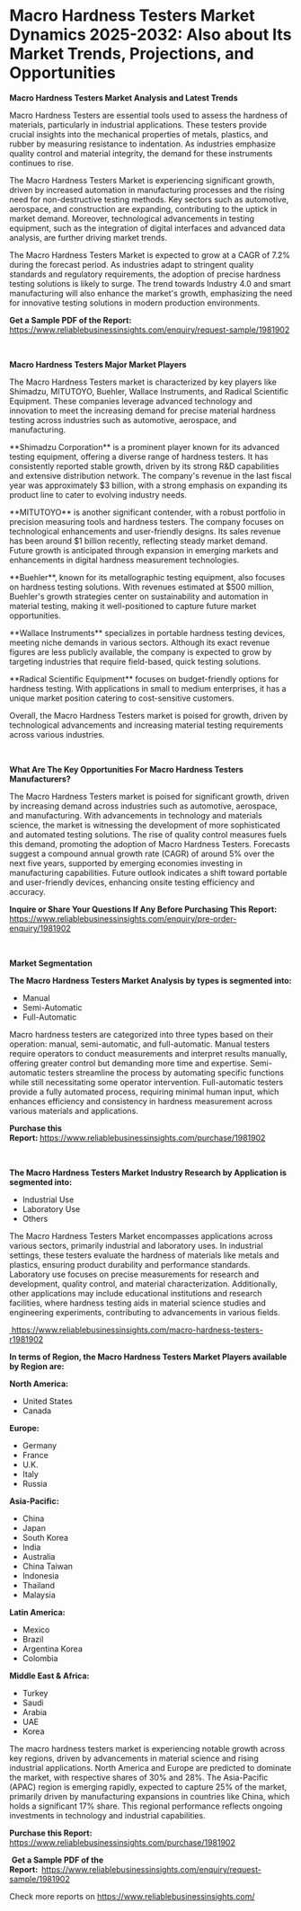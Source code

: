 <p><h1>Macro Hardness Testers Market Dynamics 2025-2032: Also about Its Market Trends, Projections, and Opportunities</h1></p><p><strong>Macro Hardness Testers Market Analysis and Latest Trends</strong></p>
<p><p>Macro Hardness Testers are essential tools used to assess the hardness of materials, particularly in industrial applications. These testers provide crucial insights into the mechanical properties of metals, plastics, and rubber by measuring resistance to indentation. As industries emphasize quality control and material integrity, the demand for these instruments continues to rise.</p><p>The Macro Hardness Testers Market is experiencing significant growth, driven by increased automation in manufacturing processes and the rising need for non-destructive testing methods. Key sectors such as automotive, aerospace, and construction are expanding, contributing to the uptick in market demand. Moreover, technological advancements in testing equipment, such as the integration of digital interfaces and advanced data analysis, are further driving market trends.</p><p>The Macro Hardness Testers Market is expected to grow at a CAGR of 7.2% during the forecast period. As industries adapt to stringent quality standards and regulatory requirements, the adoption of precise hardness testing solutions is likely to surge. The trend towards Industry 4.0 and smart manufacturing will also enhance the market's growth, emphasizing the need for innovative testing solutions in modern production environments.</p></p>
<p><strong>Get a Sample PDF of the Report:&nbsp;</strong> <a href="https://www.reliablebusinessinsights.com/enquiry/request-sample/1981902?utm_campaign=2290&utm_medium=2&utm_source=Github&utm_content=ia&utm_term=02032025&utm_id=macro-hardness-testers">https://www.reliablebusinessinsights.com/enquiry/request-sample/1981902</a></p>
<p>&nbsp;</p>
<p><strong>Macro Hardness Testers Major Market Players</strong></p>
<p><p>The Macro Hardness Testers market is characterized by key players like Shimadzu, MITUTOYO, Buehler, Wallace Instruments, and Radical Scientific Equipment. These companies leverage advanced technology and innovation to meet the increasing demand for precise material hardness testing across industries such as automotive, aerospace, and manufacturing.</p><p>**Shimadzu Corporation** is a prominent player known for its advanced testing equipment, offering a diverse range of hardness testers. It has consistently reported stable growth, driven by its strong R&D capabilities and extensive distribution network. The company's revenue in the last fiscal year was approximately $3 billion, with a strong emphasis on expanding its product line to cater to evolving industry needs.</p><p>**MITUTOYO** is another significant contender, with a robust portfolio in precision measuring tools and hardness testers. The company focuses on technological enhancements and user-friendly designs. Its sales revenue has been around $1 billion recently, reflecting steady market demand. Future growth is anticipated through expansion in emerging markets and enhancements in digital hardness measurement technologies.</p><p>**Buehler**, known for its metallographic testing equipment, also focuses on hardness testing solutions. With revenues estimated at $500 million, Buehler's growth strategies center on sustainability and automation in material testing, making it well-positioned to capture future market opportunities.</p><p>**Wallace Instruments** specializes in portable hardness testing devices, meeting niche demands in various sectors. Although its exact revenue figures are less publicly available, the company is expected to grow by targeting industries that require field-based, quick testing solutions.</p><p>**Radical Scientific Equipment** focuses on budget-friendly options for hardness testing. With applications in small to medium enterprises, it has a unique market position catering to cost-sensitive customers.</p><p>Overall, the Macro Hardness Testers market is poised for growth, driven by technological advancements and increasing material testing requirements across various industries.</p></p>
<p>&nbsp;</p>
<p><strong>What Are The Key Opportunities For Macro Hardness Testers Manufacturers?</strong></p>
<p><p>The Macro Hardness Testers market is poised for significant growth, driven by increasing demand across industries such as automotive, aerospace, and manufacturing. With advancements in technology and materials science, the market is witnessing the development of more sophisticated and automated testing solutions. The rise of quality control measures fuels this demand, promoting the adoption of Macro Hardness Testers. Forecasts suggest a compound annual growth rate (CAGR) of around 5% over the next five years, supported by emerging economies investing in manufacturing capabilities. Future outlook indicates a shift toward portable and user-friendly devices, enhancing onsite testing efficiency and accuracy.</p></p>
<p><strong>Inquire or Share Your Questions If Any Before Purchasing This Report:</strong> <a href="https://www.reliablebusinessinsights.com/enquiry/pre-order-enquiry/1981902?utm_campaign=2290&utm_medium=2&utm_source=Github&utm_content=ia&utm_term=02032025&utm_id=macro-hardness-testers">https://www.reliablebusinessinsights.com/enquiry/pre-order-enquiry/1981902</a></p>
<p>&nbsp;</p>
<p><strong>Market Segmentation</strong></p>
<p><strong>The Macro Hardness Testers Market Analysis by types is segmented into:</strong></p>
<p><ul><li>Manual</li><li>Semi-Automatic</li><li>Full-Automatic</li></ul></p>
<p><p>Macro hardness testers are categorized into three types based on their operation: manual, semi-automatic, and full-automatic. Manual testers require operators to conduct measurements and interpret results manually, offering greater control but demanding more time and expertise. Semi-automatic testers streamline the process by automating specific functions while still necessitating some operator intervention. Full-automatic testers provide a fully automated process, requiring minimal human input, which enhances efficiency and consistency in hardness measurement across various materials and applications.</p></p>
<p><strong>Purchase this Report:&nbsp;</strong><a href="https://www.reliablebusinessinsights.com/purchase/1981902?utm_campaign=2290&utm_medium=2&utm_source=Github&utm_content=ia&utm_term=02032025&utm_id=macro-hardness-testers">https://www.reliablebusinessinsights.com/purchase/1981902</a></p>
<p>&nbsp;</p>
<p><strong>The Macro Hardness Testers Market Industry Research by Application is segmented into:</strong></p>
<p><ul><li>Industrial Use</li><li>Laboratory Use</li><li>Others</li></ul></p>
<p><p>The Macro Hardness Testers Market encompasses applications across various sectors, primarily industrial and laboratory uses. In industrial settings, these testers evaluate the hardness of materials like metals and plastics, ensuring product durability and performance standards. Laboratory use focuses on precise measurements for research and development, quality control, and material characterization. Additionally, other applications may include educational institutions and research facilities, where hardness testing aids in material science studies and engineering experiments, contributing to advancements in various fields.</p></p>
<p><a href="https://www.reliablebusinessinsights.com/macro-hardness-testers-r1981902?utm_campaign=2290&utm_medium=2&utm_source=Github&utm_content=ia&utm_term=02032025&utm_id=macro-hardness-testers">&nbsp;https://www.reliablebusinessinsights.com/macro-hardness-testers-r1981902</a></p>
<p><strong>In terms of Region, the Macro Hardness Testers Market Players available by Region are:</strong></p>
<p>
    <p> <strong> North America: </strong>
        <ul>
            <li>United States</li>
            <li>Canada</li>
        </ul>
        </p> 
    <p> <strong> Europe: </strong>
        <ul>
            <li>Germany</li>
            <li>France</li>
            <li>U.K.</li>
            <li>Italy</li>
            <li>Russia</li>
        </ul>
        </p> 
    <p> <strong> Asia-Pacific: </strong>
        <ul>
            <li>China</li>
            <li>Japan</li>
            <li>South Korea</li>
            <li>India</li>
            <li>Australia</li>
            <li>China Taiwan</li>
            <li>Indonesia</li>
            <li>Thailand</li>
            <li>Malaysia</li>
        </ul>
        </p> 
    <p> <strong> Latin America: </strong>
        <ul>
            <li>Mexico</li>
            <li>Brazil</li>
            <li>Argentina Korea</li>
            <li>Colombia</li>
        </ul>
        </p> 
    <p> <strong> Middle East & Africa: </strong>
        <ul>
            <li>Turkey</li>
            <li>Saudi</li>
            <li>Arabia</li>
            <li>UAE</li>
            <li>Korea</li>
        </ul>
    </p>
    </p>
<p><p>The macro hardness testers market is experiencing notable growth across key regions, driven by advancements in material science and rising industrial applications. North America and Europe are predicted to dominate the market, with respective shares of 30% and 28%. The Asia-Pacific (APAC) region is emerging rapidly, expected to capture 25% of the market, primarily driven by manufacturing expansions in countries like China, which holds a significant 17% share. This regional performance reflects ongoing investments in technology and industrial capabilities.</p></p>
<p><strong>Purchase this Report: </strong><a href="https://www.reliablebusinessinsights.com/purchase/1981902?utm_campaign=2290&utm_medium=2&utm_source=Github&utm_content=ia&utm_term=02032025&utm_id=macro-hardness-testers">https://www.reliablebusinessinsights.com/purchase/1981902</a></p>
<p>&nbsp;<strong>Get a Sample PDF of the Report:&nbsp;&nbsp;</strong><a href="https://www.reliablebusinessinsights.com/enquiry/request-sample/1981902?utm_campaign=2290&utm_medium=2&utm_source=Github&utm_content=ia&utm_term=02032025&utm_id=macro-hardness-testers">https://www.reliablebusinessinsights.com/enquiry/request-sample/1981902</a></p>
<p><strong></strong></p>
<p>Check more reports on <a href="https://www.reliablebusinessinsights.com/?utm_campaign=2290&utm_medium=2&utm_source=Github&utm_content=ia&utm_term=02032025&utm_id=macro-hardness-testers">https://www.reliablebusinessinsights.com/</a></p>